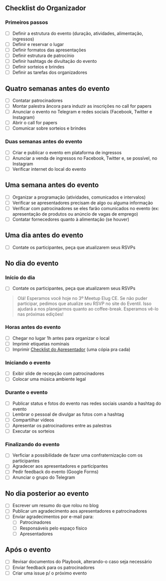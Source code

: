 ## Checklist do Organizador

### Primeiros passos

- [ ] Definir a estrutura do evento (duração, atividades, alimentação, ingressos)
- [ ] Definir e reservar o lugar
- [ ] Definir formatos das apresentações
- [ ] Definir estrutura de patrocínio
- [ ] Definir hashtags de divultação do evento
- [ ] Definir sorteios e brindes
- [ ] Definir as tarefas dos organizadores

## Quatro semanas antes do evento

- [ ] Contatar patrocinadores
- [ ] Montar palestra âncora para induzir as inscrições no call for papers
- [ ] Anunciar o evento no Telegram e redes sociais (Facebook, Twitter e Instagram)
- [ ] Abrir o call for papers
- [ ] Comunicar sobre sorteios e brindes

### Duas semanas antes do evento

- [ ] Criar e publicar o evento em plataforma de ingressos
- [ ] Anunciar a venda de ingressos no Facebook, Twitter e, se possível, no Instagram
- [ ] Verificar internet do local do evento

## Uma semana antes do evento

- [ ] Organizar a programação (atividades, comunicados e intervalos)
- [ ] Verificar se apresentadores precisam de algo ou alguma informação
- [ ] Verificar com patrocinadores se eles farão comunicados no evento (ex: apresentação de produtos ou anúncio de vagas de emprego)
- [ ] Contatar fornecedores quanto à alimentação (se houver)

## Uma dia antes do evento

- [ ] Contate os participantes, peça que atualizarem seus RSVPs

## No dia do evento

### Início do dia

- [ ] Contate os participantes, peça que atualizarem seus RSVPs

> Olá! Esperamos você hoje no 3º Meetup Elug CE. Se não puder participar, pedimos que atualize seu RSVP no site do Eventil. Isso ajudará a nos planejarmos quanto ao coffee-break. Esperamos vê-lo nas próximas edições!

### Horas antes do evento

- [ ] Chegar no lugar 1h antes para organizar o local
- [ ] Imprimir etiquetas nominais
- [ ] Imprimir [Checklist do Apresentador](presenters.md) (uma cópia pra cada)

### Iniciando o evento

- [ ] Exibir slide de recepção com patrocinadores
- [ ] Colocar uma música ambiente legal

### Durante o evento

- [ ] Publicar status e fotos do evento nas redes sociais usando a hashtag do evento
- [ ] Lembrar o pessoal de divulgar as fotos com a hashtag
- [ ] Compartilhar vídeos
- [ ] Apresentar os patrocinadores entre as palestras
- [ ] Executar os sorteios

### Finalizando do evento

- [ ] Verficiar a possibilidade de fazer uma confraternização com os participantes
- [ ] Agradecer aos apresentadores e participantes
- [ ] Pedir feedback do evento (Google Forms)
- [ ] Anunciar o grupo do Telegram

## No dia posterior ao evento

- [ ] Escrever um resumo do que rolou no blog
- [ ] Publicar um agradecimento aos apresentadores e patrocinadores
- [ ] Enviar agradecimentos por e-mail para:
  - [ ] Patrocinadores
  - [ ] Responsáveis pelo espaço físico
  - [ ] Apresentadores

## Após o evento

- [ ] Revisar documentos do Playbook, alterando-o caso seja necessário
- [ ] Enviar feedback para os patrocinadores
- [ ] Criar uma issue p/ o próximo evento
